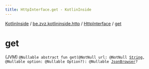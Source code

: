 ```yaml
---
title: HttpInterface.get - KotlinInside
---
```


[KotlinInside](../../index.html) / [be.zvz.kotlininside.http](../index.html) / [HttpInterface](index.html) / [get](./get.html)

# get

(JVM) `@Nullable abstract fun get(@NotNull url: @NotNull `[`String`](https://kotlinlang.org/api/latest/jvm/stdlib/kotlin/-string/index.html)`, @Nullable option: @Nullable Option?): @Nullable `[`JsonBrowser`](../../be.zvz.kotlininside.json/-json-browser/index.html)`?`